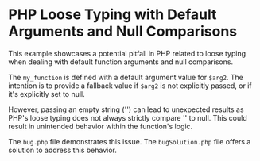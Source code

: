 # PHP Loose Typing with Default Arguments and Null Comparisons

This example showcases a potential pitfall in PHP related to loose typing when dealing with default function arguments and null comparisons.

The `my_function` is defined with a default argument value for `$arg2`. The intention is to provide a fallback value if `$arg2` is not explicitly passed, or if it's explicitly set to null. 

However, passing an empty string ('') can lead to unexpected results as PHP's loose typing does not always strictly compare '' to null. This could result in unintended behavior within the function's logic.

The `bug.php` file demonstrates this issue. The `bugSolution.php` file offers a solution to address this behavior. 
